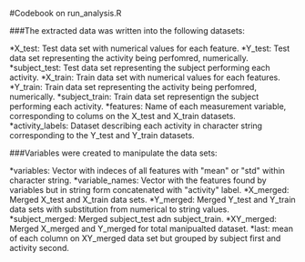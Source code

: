 #Codebook on run_analysis.R

###The extracted data was written into the following datasets:

*X_test: Test data set with numerical values for each feature.
*Y_test: Test data set representing the activity being perfomred, numerically.
*subject_test: Test data set representing the subject performing each activity.
*X_train: Train data set with numerical values for each features.
*Y_train: Train data set representing the activity being perfomred, numerically.
*subject_train: Train data set representign the subject performing each activity.
*features: Name of each measurement variable, corresponding to colums on the X_test and X_train datasets. 
*activity_labels: Dataset describing each activity in character string corresponding to the Y_test and Y_train datasets.

###Variables were created to manipulate the data sets:

*variables: Vector with indeces of all features with "mean" or "std" within character string.
*variable_names: Vector with the features found by variables but in string form concatenated with "activity" label.
*X_merged: Merged X_test and X_train data sets.
*Y_merged: Merged Y_test and Y_train data sets with substitution from numerical to string values.
*subject_merged: Merged subject_test adn subject_train.
*XY_merged: Merged X_merged and Y_merged for total manipualted dataset.
*last: mean of each column on XY_merged data set but grouped by subject first and activity second.
